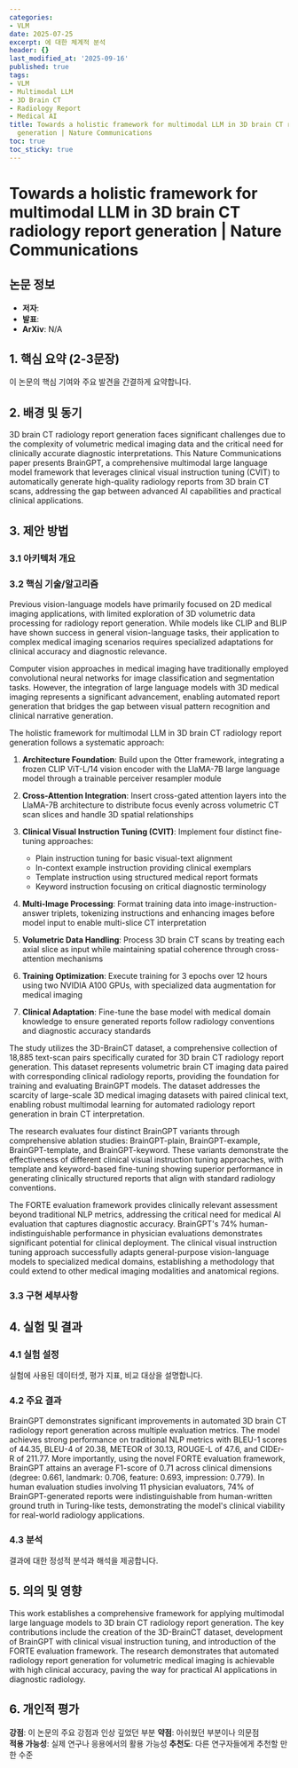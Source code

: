 ```yaml
---
categories:
- VLM
date: 2025-07-25
excerpt: 에 대한 체계적 분석
header: {}
last_modified_at: '2025-09-16'
published: true
tags:
- VLM
- Multimodal LLM
- 3D Brain CT
- Radiology Report
- Medical AI
title: Towards a holistic framework for multimodal LLM in 3D brain CT radiology report
  generation | Nature Communications
toc: true
toc_sticky: true
---
```


# Towards a holistic framework for multimodal LLM in 3D brain CT radiology report generation | Nature Communications

## 논문 정보
- **저자**: 
- **발표**: 
- **ArXiv**: N/A

## 1. 핵심 요약 (2-3문장)
이 논문의 핵심 기여와 주요 발견을 간결하게 요약합니다.

## 2. 배경 및 동기
3D brain CT radiology report generation faces significant challenges due to the complexity of volumetric medical imaging data and the critical need for clinically accurate diagnostic interpretations. This Nature Communications paper presents BrainGPT, a comprehensive multimodal large language model framework that leverages clinical visual instruction tuning (CVIT) to automatically generate high-quality radiology reports from 3D brain CT scans, addressing the gap between advanced AI capabilities and practical clinical applications.

## 3. 제안 방법

### 3.1 아키텍처 개요


### 3.2 핵심 기술/알고리즘
Previous vision-language models have primarily focused on 2D medical imaging applications, with limited exploration of 3D volumetric data processing for radiology report generation. While models like CLIP and BLIP have shown success in general vision-language tasks, their application to complex medical imaging scenarios requires specialized adaptations for clinical accuracy and diagnostic relevance.



Computer vision approaches in medical imaging have traditionally employed convolutional neural networks for image classification and segmentation tasks. However, the integration of large language models with 3D medical imaging represents a significant advancement, enabling automated report generation that bridges the gap between visual pattern recognition and clinical narrative generation.



The holistic framework for multimodal LLM in 3D brain CT radiology report generation follows a systematic approach:

1. **Architecture Foundation**: Build upon the Otter framework, integrating a frozen CLIP ViT-L/14 vision encoder with the LlaMA-7B large language model through a trainable perceiver resampler module

2. **Cross-Attention Integration**: Insert cross-gated attention layers into the LlaMA-7B architecture to distribute focus evenly across volumetric CT scan slices and handle 3D spatial relationships

3. **Clinical Visual Instruction Tuning (CVIT)**: Implement four distinct fine-tuning approaches:
   - Plain instruction tuning for basic visual-text alignment
   - In-context example instruction providing clinical exemplars
   - Template instruction using structured medical report formats
   - Keyword instruction focusing on critical diagnostic terminology

4. **Multi-Image Processing**: Format training data into image-instruction-answer triplets, tokenizing instructions and enhancing images before model input to enable multi-slice CT interpretation

5. **Volumetric Data Handling**: Process 3D brain CT scans by treating each axial slice as input while maintaining spatial coherence through cross-attention mechanisms

6. **Training Optimization**: Execute training for 3 epochs over 12 hours using two NVIDIA A100 GPUs, with specialized data augmentation for medical imaging

7. **Clinical Adaptation**: Fine-tune the base model with medical domain knowledge to ensure generated reports follow radiology conventions and diagnostic accuracy standards








The study utilizes the 3D-BrainCT dataset, a comprehensive collection of 18,885 text-scan pairs specifically curated for 3D brain CT radiology report generation. This dataset represents volumetric brain CT imaging data paired with corresponding clinical radiology reports, providing the foundation for training and evaluating BrainGPT models. The dataset addresses the scarcity of large-scale 3D medical imaging datasets with paired clinical text, enabling robust multimodal learning for automated radiology report generation in brain CT interpretation.



The research evaluates four distinct BrainGPT variants through comprehensive ablation studies: BrainGPT-plain, BrainGPT-example, BrainGPT-template, and BrainGPT-keyword. These variants demonstrate the effectiveness of different clinical visual instruction tuning approaches, with template and keyword-based fine-tuning showing superior performance in generating clinically structured reports that align with standard radiology conventions.



The FORTE evaluation framework provides clinically relevant assessment beyond traditional NLP metrics, addressing the critical need for medical AI evaluation that captures diagnostic accuracy. BrainGPT's 74% human-indistinguishable performance in physician evaluations demonstrates significant potential for clinical deployment. The clinical visual instruction tuning approach successfully adapts general-purpose vision-language models to specialized medical domains, establishing a methodology that could extend to other medical imaging modalities and anatomical regions.

### 3.3 구현 세부사항


## 4. 실험 및 결과

### 4.1 실험 설정
실험에 사용된 데이터셋, 평가 지표, 비교 대상을 설명합니다.

### 4.2 주요 결과


BrainGPT demonstrates significant improvements in automated 3D brain CT radiology report generation across multiple evaluation metrics. The model achieves strong performance on traditional NLP metrics with BLEU-1 scores of 44.35, BLEU-4 of 20.38, METEOR of 30.13, ROUGE-L of 47.6, and CIDEr-R of 211.77. More importantly, using the novel FORTE evaluation framework, BrainGPT attains an average F1-score of 0.71 across clinical dimensions (degree: 0.661, landmark: 0.706, feature: 0.693, impression: 0.779). In human evaluation studies involving 11 physician evaluators, 74% of BrainGPT-generated reports were indistinguishable from human-written ground truth in Turing-like tests, demonstrating the model's clinical viability for real-world radiology applications.

### 4.3 분석
결과에 대한 정성적 분석과 해석을 제공합니다.

## 5. 의의 및 영향
This work establishes a comprehensive framework for applying multimodal large language models to 3D brain CT radiology report generation. The key contributions include the creation of the 3D-BrainCT dataset, development of BrainGPT with clinical visual instruction tuning, and introduction of the FORTE evaluation framework. The research demonstrates that automated radiology report generation for volumetric medical imaging is achievable with high clinical accuracy, paving the way for practical AI applications in diagnostic radiology.

## 6. 개인적 평가

**강점**: 이 논문의 주요 강점과 인상 깊었던 부분
**약점**: 아쉬웠던 부분이나 의문점  
**적용 가능성**: 실제 연구나 응용에서의 활용 가능성
**추천도**: 다른 연구자들에게 추천할 만한 수준

